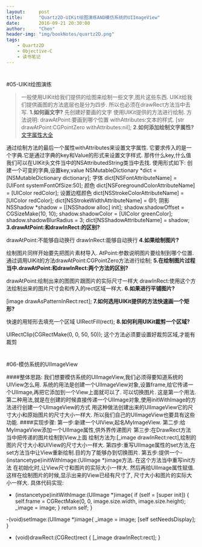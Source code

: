 ```yaml
---
layout:     post
title:      "Quartz2D-UIKit绘图演练AND模仿系统的UIImageView"
date:       2016-09-21 20:30:00
author:     "Chen"
header-img: "img/bookNotes/quartz2D.png"
tags:
    - Quartz2D
    - Objective-C
    - 读书笔记
---
```


#
#05-UIKit绘图演练
>	一般使用UIKit给我们提供的绘图来绘制一些文字,图片这些东西.
>UIKit给我们提供画图的方法底层也是分为四步.
>所以也必须在drawRect方法当中去写.
**1.如何画文字?**
先创建好要画的文字
使用UIKit提供的方法进行绘制.
方法说明:
drawAtPoint:要画到哪个位置
withAttributes:文本的样式.
[str drawAtPoint:CGPointZero withAttributes:nil];
**2.如何添加绘制文字属性?**[文字属性大全][01]

通过绘制方法的最后一个属性withAttributes来设置文字属性.
它要求传入的是一个字典.它是通过字典的key和Value的形式来设置文字样式.
那传什么key,什么值我们可以在UIKit头文件当中的NSAttributedString类当中去找.
使用形式如下:
创建一个可变的字典,设置key,value
NSMutableDictionary *dict = [NSMutableDictionary dictionary];
字体
dict[NSFontAttributeName] = [UIFont systemFontOfSize:50];
颜色
dict[NSForegroundColorAttributeName] = [UIColor redColor];
设置边框颜色
dict[NSStrokeColorAttributeName] = [UIColor redColor];
dict[NSStrokeWidthAttributeName] = @1;
阴影
NSShadow *shadow = [[NSShadow alloc] init];
shadow.shadowOffset = CGSizeMake(10, 10);
shadow.shadowColor = [UIColor greenColor];
shadow.shadowBlurRadius = 3;
dict[NSShadowAttributeName] = shadow;
**3.drawAtPoint:和drawInRect:的区别?**

drawAtPoint:不能够自动换行
drawInRect:能够自动换行
**4.如果绘制图片?**

绘制图片同样开始要先把图片素材导入.
AtPoint:参数说明图片要绘制到哪个位置.
通过调用UIKit的方法drawAtPoint:CGPointZero方法进行绘制;
**5.在绘制图片过程当中.drawAtPoint:和drawInRect:两个方法的区别?**

drawAtPoint:绘制出来的图图片跟图片的实际尺寸一样大
drawInRect:使用这个方法绘制出来的图片尺寸会和传入的rect区域一样大.
**6.如果进行平铺图片?**

[image drawAsPatternInRect:rect];
**7.如何选用UIKit提供的方法快速画一个矩形?**

快速的用矩形去填充一个区域
UIRectFill(rect);
**8.如何利用UIKit裁剪一个区域?**

UIRectClip(CGRectMake(0, 0, 50, 50));
这个方法必须要设置好裁剪区域,才能有裁剪


[01]: ./NSAttributedSring的描述.md

#
#06-模仿系统的UIImageView

####整体思路:
我们想要模仿系统的UIImageView,我们必须得要知道系统的UIView怎么用.
系统的用法是创建一个UIImageView对象,设置frame,给它传递一个UIImage,再把它添加到一个View上面就可以了.
可以切换图片.
这是第一个用法.
第二种用法,就是在创建的时候直接传递一个UIImage对象,使用initWithImage的方法进行创建一个UImageView的方式
用这种做法创建出来的UIImageView它的尺寸大小和原始图片的尺寸大小一样大.
所以我们自己的UIImageView也要具有这些功能.
####实现步骤:
第一步:新建一个UIView,起名MyImageView.
第二步:给MyImageView添加一个UIImage属性,供外界传递图片
第三步:在DrawRect方法当中把传递的图片绘制到View上面
绘制方法为:[_image drawInRect:rect],绘制的图片尺寸大小和UIView的尺寸大小一样大.
第四步:重写UIImage属性的set方法,在set方法当中让View重新绘制.目的为了能够办到切换图片.
第五步:提供一个- (instancetype)initWithImage:(UIImage *)image方法.
在这个方法当中重写init方法
在初始化时,让View尺寸和图片的实际大小一样大.
然后再给UIImage属性赋值.
这样在绘制图片的时候,显示出来的View已经有尺寸了, 尺寸大小和图片的实际大小一样大.
具体代码实现:
- (instancetype)initWithImage:(UIImage *)image{
if (self = [super init]) {
self.frame = CGRectMake(0, 0, image.size.width, image.size.height);
_image = image;
}
return self;
}

-(void)setImage:(UIImage *)image{
_image = image;
[self setNeedsDisplay];
}
- (void)drawRect:(CGRect)rect {
[_image drawInRect:rect];
}